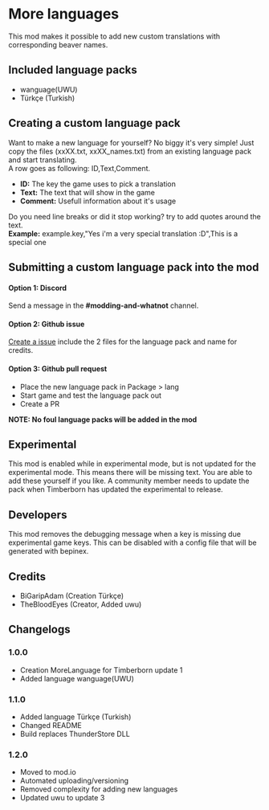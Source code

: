 # More languages
This mod makes it possible to add new custom translations with corresponding beaver names.

## Included language packs
- wanguage(UWU)
- Türkçe (Turkish)

## Creating a custom language pack
Want to make a new language for yourself? No biggy it's very simple! Just copy the files (xxXX.txt, xxXX_names.txt) from an existing language pack and start translating.  
A row goes as following: ID,Text,Comment.
- **ID:** The key the game uses to pick a translation
- **Text:** The text that will show in the game
- **Comment:** Usefull information about it's usage

Do you need line breaks or did it stop working? try to add quotes around the text.  
**Example:** example.key,"Yes i'm a very special translation :D",This is a special one

## Submitting a custom language pack into the mod
#### Option 1: Discord
Send a message in the **\#modding-and-whatnot** channel.
#### Option 2: Github issue
[Create a issue](https://github.com/Timberborn-Modding-Central/MoreLanguages/issues) include the 2 files for the language pack and name for credits.
#### Option 3: Github pull request
- Place the new language pack in Package > lang
- Start game and test the language pack out
- Create a PR

**NOTE: No foul language packs will be added in the mod**

## Experimental
This mod is enabled while in experimental mode, but is not updated for the experimental mode. This means there will be missing text. You are able to add these yourself if you like. A community member needs to update the pack when Timberborn has updated the experimental to release.

## Developers
This mod removes the debugging message when a key is missing due experimental game keys. This can be disabled with a config file that will be generated with bepinex.

## Credits
- BiGaripAdam (Creation Türkçe)
- TheBloodEyes (Creator, Added uwu)

## Changelogs
### 1.0.0
- Creation MoreLanguage for Timberborn update 1
- Added language wanguage(UWU)
### 1.1.0
- Added language Türkçe (Turkish)
- Changed README
- Build replaces ThunderStore DLL
### 1.2.0
- Moved to mod.io
- Automated uploading/versioning
- Removed complexity for adding new languages
- Updated uwu to update 3